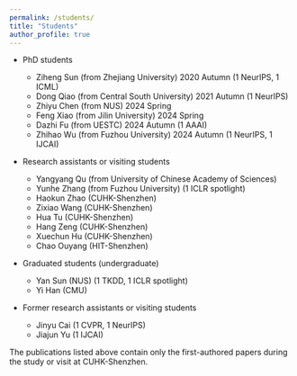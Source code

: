 ```yaml
---
permalink: /students/
title: "Students"
author_profile: true
---
```



- PhD students
	- Ziheng Sun (from Zhejiang University) 2020 Autumn (1 NeurIPS, 1 ICML)
	- Dong Qiao (from Central South University) 2021 Autumn (1 NeurIPS)
	- Zhiyu Chen (from NUS) 2024 Spring
	- Feng Xiao (from Jilin University) 2024 Spring
	- Dazhi Fu (from UESTC) 2024 Autumn (1 AAAI)
	- Zhihao Wu (from Fuzhou University) 2024 Autumn (1 NeurIPS, 1 IJCAI)

    	

- Research assistants or visiting students
	- Yangyang Qu (from University of Chinese Academy of Sciences) 
	- Yunhe Zhang (from Fuzhou University) (1 ICLR spotlight)
	- Haokun Zhao (CUHK-Shenzhen)
	- Zixiao Wang (CUHK-Shenzhen)
	- Hua Tu (CUHK-Shenzhen)
	- Hang Zeng (CUHK-Shenzhen)
	- Xuechun Hu (CUHK-Shenzhen)
	- Chao Ouyang (HIT-Shenzhen)

- Graduated students (undergraduate)
	- Yan Sun (NUS) (1 TKDD, 1 ICLR spotlight)
	- Yi Han (CMU)
   
- Former research assistants or visiting students
	- Jinyu Cai (1 CVPR, 1 NeurIPS)
	- Jiajun Yu (1 IJCAI)
   
 The publications listed above contain only the first-authored papers during the study or visit at CUHK-Shenzhen.
